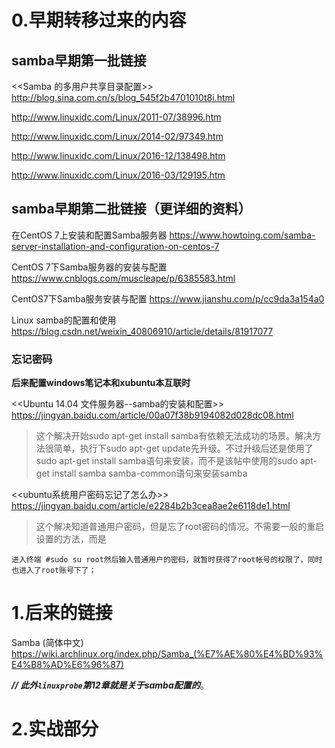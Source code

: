 
# 0.早期转移过来的内容

## samba早期第一批链接

<<Samba 的多用户共享目录配置>>
http://blog.sina.com.cn/s/blog_545f2b4701010t8i.html

http://www.linuxidc.com/Linux/2011-07/38996.htm

http://www.linuxidc.com/Linux/2014-02/97349.htm

http://www.linuxidc.com/Linux/2016-12/138498.htm

http://www.linuxidc.com/Linux/2016-03/129195.htm

## samba早期第二批链接（更详细的资料）

在CentOS 7上安装和配置Samba服务器 https://www.howtoing.com/samba-server-installation-and-configuration-on-centos-7

CentOS 7下Samba服务器的安装与配置 https://www.cnblogs.com/muscleape/p/6385583.html

CentOS7下Samba服务安装与配置 https://www.jianshu.com/p/cc9da3a154a0

Linux samba的配置和使用 https://blog.csdn.net/weixin_40806910/article/details/81917077

### 忘记密码

**后来配置windows笔记本和xubuntu本互联时**

<<Ubuntu 14.04 文件服务器--samba的安装和配置>> 
https://jingyan.baidu.com/article/00a07f38b9194082d028dc08.html
> 这个解决开始sudo apt-get install samba有依赖无法成功的场景。解决方法很简单，执行下sudo apt-get update先升级。不过升级后还是使用了sudo apt-get install samba语句来安装，而不是该帖中使用的sudo apt-get install samba samba-common语句来安装samba

<<ubuntu系统用户密码忘记了怎么办>>
https://jingyan.baidu.com/article/e2284b2b3cea8ae2e6118de1.html
> 这个解决知道普通用户密码，但是忘了root密码的情况。不需要一般的重启设置的方法，而是
```
进入终端 #sudo su root然后输入普通用户的密码，就暂时获得了root帐号的权限了，同时也进入了root账号下了；
```

# 1.后来的链接

Samba (简体中文) https://wiki.archlinux.org/index.php/Samba_(%E7%AE%80%E4%BD%93%E4%B8%AD%E6%96%87)

***// 此外`linuxprobe`第12章就是关于samba配置的***。

# 2.实战部分
